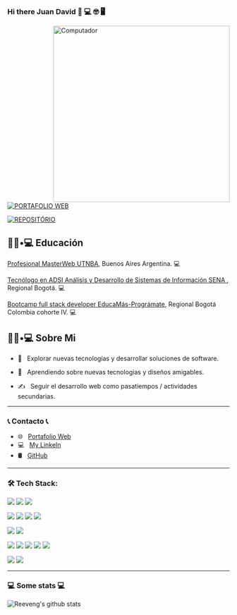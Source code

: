 ### Hi there Juan David 👋 💻 🤓 🖥

<img src="https://raw.githubusercontent.com/MicaelliMedeiros/micaellimedeiros/master/image/computer-illustration.png" min-width="400px" max-width="400px" width="400px" align="right" alt="Computador">

[![PORTAFOLIO WEB](https://img.shields.io/badge/perfil%20-%23323330.svg?&style=for-the-badge&logo=perfil&logoColor=black&color=FF0080)](https://portafolio-web-one.vercel.app/)

[![REPOSITÓRIO](https://img.shields.io/badge/repositório%20-%23323330.svg?&style=for-the-badge&logo=repositório&logoColor=black&color=8000FF)](https://github.com/JDQN)


<h2> 👨🏻•💻 Educación </h2>

<p><a href="https://sceu.frba.utn.edu.ar/course/professional-webmaster/">Profesional MasterWeb UTNBA</a>, Buenos Aires Argentina. 💻 </br>
</em></p>

<p><a href="http://oferta.senasofiaplus.edu.co/sofia-oferta/">Tecnólogo en ADSI Análisis y Desarrollo de Sistemas de Información SENA </a>, Regional Bogotá. 💻 </br>
</em></p>

<p><a href="https://educamas.com.co/">Bootcamp full stack developer EducaMás-Prográmate</a>, Regional Bogotá Colombia cohorte IV. 💻 </br>
</em></p>

<h2> 👨🏻•💻 Sobre Mi </h2>

 
- 🤔 &nbsp; Explorar nuevas tecnologías y desarrollar soluciones de software.

- 🌱 &nbsp; Aprendiendo sobre nuevas tecnologias y diseños amigables.

- ✍️ &nbsp; Seguir el desarrollo web como pasatiempos / actividades secundarias.

---

<h3> 📞 Contacto 📞 </h3>

- 🌐 &nbsp; <a href="https://portafolio-web-one.vercel.app/"> Portafolio Web </a>
- 💻 &nbsp; <a href="https://www.linkedin.com/in/viamonte2319/"> My LinkeIn </a>
- 🛢 &nbsp; <a href="https://github.com/JDQN"> GitHub </a>

---

<h3>🛠 Tech Stack: </h3>

<p>
<img  src="https://img.shields.io/badge/HTML-FF5733?style=for-the-badge&logo=html5&logoColor=white"/> <img  src="https://img.shields.io/badge/CSS-00D3E8?&style=for-the-badge&logo=css3&logoColor=white"/> <img  src="https://img.shields.io/badge/Bootstrap-563D7C?style=for-the-badge&logo=bootstrap&logoColor=white"/> </p> 


<p>
<img  src="https://img.shields.io/badge/React-20232A?style=for-the-badge&logo=react&logoColor=61DAFB"/> <img src="https://img.shields.io/badge/Node.js-43853D?style=for-the-badge&logo=node.js&logoColor=white"/> <img  src="https://img.shields.io/badge/JavaScript-D4AC0D?style=for-the-badge&logo=javascript&logoColor=F7DF1E"/> <img  src="https://img.shields.io/badge/Express.js-138D75?style=for-the-badge"/> 
</p>

<p>
<img  src="https://img.shields.io/badge/MongoDB-2ECC71?style=for-the-badge&logo=mongodb&logoColor=white"/> <img src="https://img.shields.io/badge/MySQL-016FA2?style=for-the-badge&logo=mysql&logoColor=white"/>
</p>

<p>
<img  src="https://img.shields.io/badge/git-884EA0.svg?style=for-the-badge&logo=git&logoColor=white"/> <img  src="https://img.shields.io/badge/Postman-FF6C37?style=for-the-badge&logo=postman&logoColor=white"/> <img  src="https://img.shields.io/badge/jira-%230A0FFF.svg?style=for-the-badge&logo=jira&logoColor=white"/> <img  src="https://img.shields.io/badge/figma-%23F24E1E.svg?style=for-the-badge&logo=figma&logoColor=white"/> <img  src="https://img.shields.io/badge/wordpress-1A5276?style=for-the-badge&logo=wordpress&logoColor=blue"/>  
</p>

<p>
<img  src="https://img.shields.io/badge/Netlify-00C7B7?style=for-the-badge&logo=netlify&logoColor=white"/> <img  src="https://img.shields.io/badge/Heroku-4A235A?style=for-the-badge&logo=heroku&logoColor=white"/> 
</p>
 
---
  
<h3>💻 Some stats 💻</h3>

![Reeveng's github stats](https://github-readme-stats.vercel.app/api?username=reeveng&show_icons=true&title_color=fff&icon_color=79ff97&text_color=9f9f9f&bg_color=151515)
